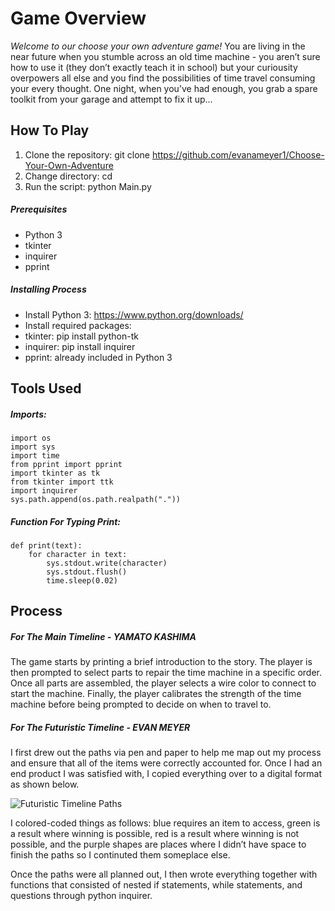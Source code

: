 # Game Overview

*Welcome to our choose your own adventure game!*
You are living in the near future when you stumble across an old time machine - you aren’t sure how to use it (they don’t exactly teach it in school) but your curiousity overpowers all else and you find the possibilities of time travel consuming your every thought. 
One night, when you’ve had enough, you grab a spare toolkit from your garage and attempt to fix it up...  

## How To Play

1. Clone the repository: git clone https://github.com/evanameyer1/Choose-Your-Own-Adventure
2. Change directory: cd <folder name>
3. Run the script: python Main.py

##### Prerequisites
* Python 3
* tkinter
* inquirer
* pprint
##### Installing Process
* Install Python 3: https://www.python.org/downloads/
* Install required packages:
* tkinter: pip install python-tk
* inquirer: pip install inquirer
* pprint: already included in Python 3

## Tools Used

##### **Imports:**
```
import os 
import sys 
import time
from pprint import pprint
import tkinter as tk 
from tkinter import ttk 
import inquirer 
sys.path.append(os.path.realpath(".")) 
```
##### **Function For Typing Print:**
```
def print(text):
    for character in text:
        sys.stdout.write(character)
        sys.stdout.flush()
        time.sleep(0.02)
```
## Process
##### **For The Main Timeline** - YAMATO KASHIMA

The game starts by printing a brief introduction to the story. The player is then prompted to select parts to repair the time machine in a specific order. Once all parts are assembled, the player selects a wire color to connect to start the machine. Finally, the player calibrates the strength of the time machine before being prompted to decide on when to travel to.

##### **For The Futuristic Timeline** - EVAN MEYER

I first drew out the paths via pen and paper to help me map out my process and ensure that all of the items were correctly accounted for. 
Once I had an end product I was satisfied with, I copied everything over to a digital format as shown below. 

![Futuristic Timeline Paths](https://user-images.githubusercontent.com/56325011/217443169-5be99c2c-9c88-4fa4-9b14-39db4d60f249.png)

I colored-coded things as follows: blue requires an item to access, green is a result where winning is possible, red is a result where winning is not possible, 
and the purple shapes are places where I didn’t have space to finish the paths so I continuted them someplace else. 

Once the paths were all planned out, I then wrote everything together with functions that consisted of nested if statements, while statements, and questions through python inquirer. 

